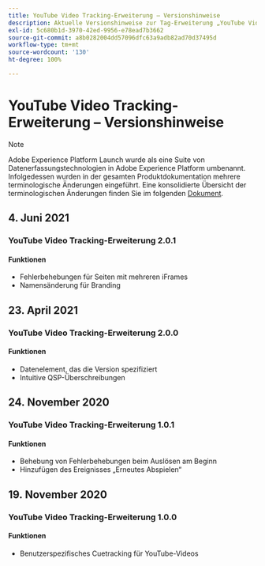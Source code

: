 ```yaml
---
title: YouTube Video Tracking-Erweiterung – Versionshinweise
description: Aktuelle Versionshinweise zur Tag-Erweiterung „YouTube Video Tracking“ in Adobe Experience Platform.
exl-id: 5c680b1d-3970-42ed-9956-e78ead7b3662
source-git-commit: a8b0282004dd57096dfc63a9adb82ad70d37495d
workflow-type: tm+mt
source-wordcount: '130'
ht-degree: 100%

---
```


# YouTube Video Tracking-Erweiterung – Versionshinweise

>[!NOTE]
>
>Adobe Experience Platform Launch wurde als eine Suite von Datenerfassungstechnologien in Adobe Experience Platform umbenannt. Infolgedessen wurden in der gesamten Produktdokumentation mehrere terminologische Änderungen eingeführt. Eine konsolidierte Übersicht der terminologischen Änderungen finden Sie im folgenden [Dokument](../../../term-updates.md).

## 4. Juni 2021

### YouTube Video Tracking-Erweiterung 2.0.1

#### Funktionen

* Fehlerbehebungen für Seiten mit mehreren iFrames
* Namensänderung für Branding

## 23. April 2021

### YouTube Video Tracking-Erweiterung 2.0.0

#### Funktionen

* Datenelement, das die Version spezifiziert
* Intuitive QSP-Überschreibungen

## 24. November 2020

### YouTube Video Tracking-Erweiterung 1.0.1

#### Funktionen

* Behebung von Fehlerbehebungen beim Auslösen am Beginn
* Hinzufügen des Ereignisses „Erneutes Abspielen“

## 19. November 2020

### YouTube Video Tracking-Erweiterung 1.0.0

#### Funktionen

* Benutzerspezifisches Cuetracking für YouTube-Videos
